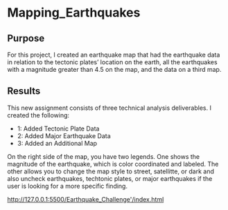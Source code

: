 # Mapping_Earthquakes

## Purpose
For this project, I created an earthquake map that had the earthquake data in relation to the tectonic plates’ location on the earth, all the earthquakes with a magnitude greater than 4.5 on the map, and the data on a third map.

## Results
This new assignment consists of three technical analysis deliverables. I created the following:
- 1: Added Tectonic Plate Data
- 2: Added Major Earthquake Data
- 3: Added an Additional Map

On the right side of the map, you have two legends. One shows the magnitude of the earthquake, which is color coordinated and labeled. The other allows you to change the map style to street, satellitte, or dark and also uncheck earthquakes, techtonic plates, or major earthquakes if the user is looking for a more specific finding. 

http://127.0.0.1:5500/Earthquake_Challenge'/index.html
